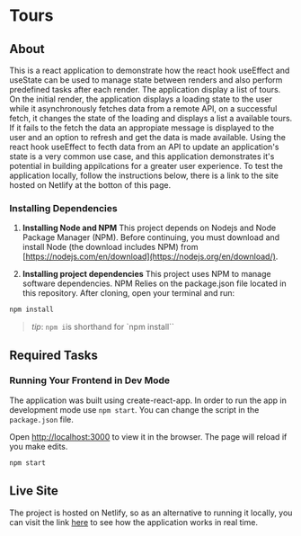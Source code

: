 # Tours

## About

This is a react application to demonstrate how the react hook useEffect and useState can be used to manage state between renders and also perform predefined tasks after each render. The application display a list of tours. On the initial render, the application displays a loading state to the user while it asynchronously fetches data from a remote API, on a successful fetch, it changes the state of the loading and displays a list a available tours. If it fails to the fetch the data an appropiate message is displayed to the user and an option to refresh and get the data is made available. Using the react hook useEffect to fecth data from an API to update an application's state is a very common use case, and this application demonstrates it's potential in building appilcations for a greater user experience. To test the application locally, follow the instructions below, there is a link to the site hosted on Netlify at the botton of this page.

### Installing Dependencies

1. **Installing Node and NPM**
   This project depends on Nodejs and Node Package Manager (NPM). Before continuing, you must download and install Node (the download includes NPM) from [https://nodejs.com/en/download](https://nodejs.org/en/download/).

2. **Installing project dependencies**
   This project uses NPM to manage software dependencies. NPM Relies on the package.json file located in this repository. After cloning, open your terminal and run:

```bash
npm install
```

> _tip_: `npm i`is shorthand for `npm install``

## Required Tasks

### Running Your Frontend in Dev Mode

The application was built using create-react-app. In order to run the app in development mode use `npm start`. You can change the script in the `package.json` file.

Open [http://localhost:3000](http://localhost:3000) to view it in the browser. The page will reload if you make edits.

```bash
npm start
```

## Live Site

The project is hosted on Netlify, so as an alternative to running it locally, you can visit the link [here](https://tours-horpeazy.netlify.app/) to see how the application works in real time.
